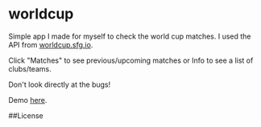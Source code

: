 worldcup
========

Simple app I made for myself to check the world cup matches. I used the API from [worldcup.sfg.io](http://worldcup.sfg.io).

Click "Matches" to see previous/upcoming matches or Info to see a list of clubs/teams.

Don't look directly at the bugs!

Demo [here](https://worldcup.alexraileanu.me/).


##License

